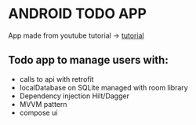 # ANDROID TODO APP
App made from youtube tutorial -> [tutorial](https://youtu.be/Td4wHh_ZivE)

## Todo app to manage users with:
- calls to api with retrofit
- localDatabase on SQLite managed with room library
- Dependency injection Hilt/Dagger 
- MVVM pattern
- compose ui

